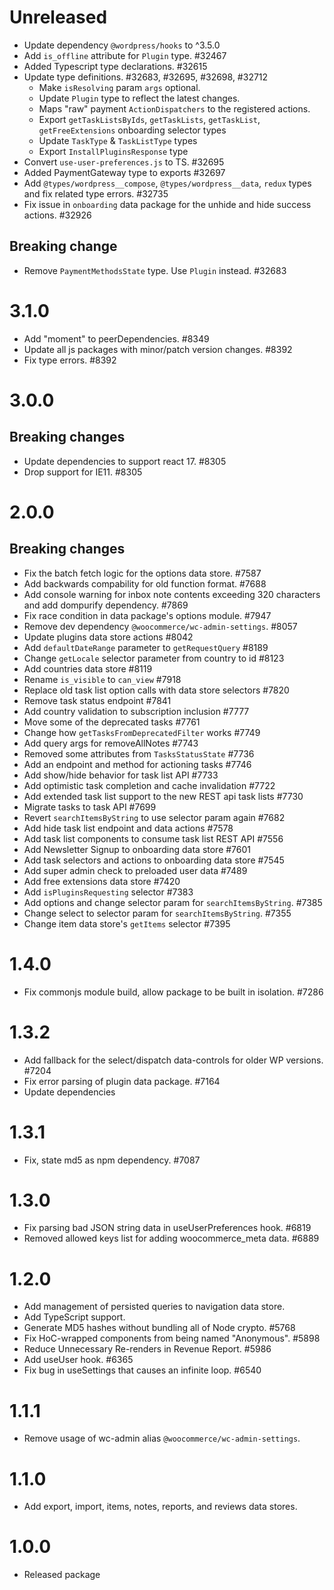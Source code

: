 # Unreleased

-   Update dependency `@wordpress/hooks` to ^3.5.0
-   Add `is_offline` attribute for `Plugin` type. #32467
-   Added Typescript type declarations. #32615
-   Update type definitions. #32683, #32695, #32698, #32712
    - Make `isResolving` param `args` optional.
    - Update `Plugin` type to reflect the latest changes.
    - Maps "raw"  payment `ActionDispatchers` to the registered actions.
    - Export `getTaskListsByIds`, `getTaskLists`, `getTaskList`, `getFreeExtensions` onboarding selector types
    - Update `TaskType` & `TaskListType` types
    - Export `InstallPluginsResponse` type
-   Convert `use-user-preferences.js` to TS. #32695
-   Added PaymentGateway type to exports #32697
-   Add `@types/wordpress__compose`, `@types/wordpress__data`, `redux` types and fix related type errors. #32735
-   Fix issue in `onboarding` data package for the unhide and hide success actions. #32926

## Breaking change

-   Remove `PaymentMethodsState` type. Use `Plugin` instead. #32683
# 3.1.0

-   Add "moment" to peerDependencies. #8349
-   Update all js packages with minor/patch version changes. #8392
-   Fix type errors. #8392
# 3.0.0

## Breaking changes

-   Update dependencies to support react 17. #8305
-   Drop support for IE11. #8305

# 2.0.0

## Breaking changes

-   Fix the batch fetch logic for the options data store. #7587
-   Add backwards compability for old function format. #7688
-   Add console warning for inbox note contents exceeding 320 characters and add dompurify dependency. #7869
-   Fix race condition in data package's options module. #7947
-   Remove dev dependency `@woocommerce/wc-admin-settings`. #8057
-   Update plugins data store actions #8042
-   Add `defaultDateRange` parameter to `getRequestQuery` #8189
-   Change `getLocale` selector parameter from country to id #8123
-   Add countries data store #8119
-   Rename `is_visible` to `can_view` #7918
-   Replace old task list option calls with data store selectors #7820
-   Remove task status endpoint #7841
-   Add country validation to subscription inclusion #7777
-   Move some of the deprecated tasks #7761
-   Change how `getTasksFromDeprecatedFilter` works #7749
-   Add query args for removeAllNotes #7743
-   Removed some attributes from `TasksStatusState` #7736
-   Add an endpoint and method for actioning tasks #7746
-   Add show/hide behavior for task list API #7733
-   Add optimistic task completion and cache invalidation #7722
-   Add extended task list support to the new REST api task lists #7730
-   Migrate tasks to task API #7699
-   Revert `searchItemsByString` to use selector param again #7682
-   Add hide task list endpoint and data actions #7578
-   Add task list components to consume task list REST API #7556
-   Add Newsletter Signup to onboarding data store #7601
-   Add task selectors and actions to onboarding data store #7545
-   Add super admin check to preloaded user data #7489
-   Add free extensions data store #7420
-   Add `isPluginsRequesting` selector #7383
-   Add options and change selector param for `searchItemsByString`. #7385
-   Change select to selector param for `searchItemsByString`. #7355
-   Change item data store's `getItems` selector #7395

# 1.4.0

-   Fix commonjs module build, allow package to be built in isolation. #7286

# 1.3.2

-   Add fallback for the select/dispatch data-controls for older WP versions. #7204
-   Fix error parsing of plugin data package. #7164
-   Update dependencies

# 1.3.1

-   Fix, state md5 as npm dependency. #7087

# 1.3.0

-   Fix parsing bad JSON string data in useUserPreferences hook. #6819
-   Removed allowed keys list for adding woocommerce_meta data. #6889

# 1.2.0

-   Add management of persisted queries to navigation data store.
-   Add TypeScript support.
-   Generate MD5 hashes without bundling all of Node crypto. #5768
-   Fix HoC-wrapped components from being named "Anonymous". #5898
-   Reduce Unnecessary Re-renders in Revenue Report. #5986
-   Add useUser hook. #6365
-   Fix bug in useSettings that causes an infinite loop. #6540

# 1.1.1

-   Remove usage of wc-admin alias `@woocommerce/wc-admin-settings`.

# 1.1.0

-   Add export, import, items, notes, reports, and reviews data stores.

# 1.0.0

-   Released package
